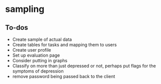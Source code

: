 # sampling

## To-dos
- Create sample of actual data
- Create tables for tasks and mapping them to users
- Create user profile
- Set up evaluation page
- Consider putting in graphs
- Classify on more than just depressed or not, perhaps put flags for the symptoms of depression
- remove password being passed back to the client
